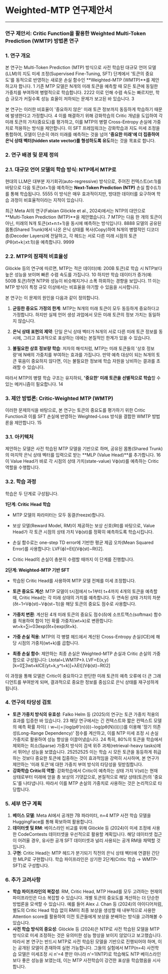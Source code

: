 # Weighted-MTP 연구제안서

---

### **연구 제안서: Critic Function을 활용한 Weighted Multi-Token Prediction (WMTP) 방법론 연구**

### **1. 연구 개요**

본 연구는 Multi-Token Prediction (MTP) 방식으로 사전 학습된 대규모 언어 모델(LLM)의 지도 미세 조정(Supervised Fine-Tuning, SFT) 단계에서 '토큰의 중요도'를 동적으로 반영하는 새로운 손실 함수인 **Weighted-MTP (WMTP)**를 제안하고자 합니다. 1 기존 MTP 모델은 N개의 미래 토큰을 예측할 때 모든 토큰에 동일한 가중치를 부여하여 병렬적으로 학습합니다. 2222 이로 인해 수렴 속도는 빠르지만, 학습 규모가 커질수록 성능 효율이 저하되는 문제가 보고된 바 있습니다. 3

본 연구는 이러한 비효율이 '중요하지 않은' 미래 토큰 정보까지 동등하게 학습하기 때문에 발생한다고 가정합니다. 4 이를 해결하기 위해 강화학습의 Critic 개념을 도입하여 각 미래 토큰의 가치(중요도)를 평가하고, 이를 MTP의 병렬 Cross-Entropy 손실에 가중치로 적용하는 방식을 제안합니다. 이 SFT 프레임워크는 강화학습과 지도 미세 조정을 통합하여, 모델이 단순히 여러 미래를 예측하는 것을 넘어 **'중요한 미래'에 더 집중하여 은닉 상태 벡터(hidden state vector)를 형성하도록 유도**하는 것을 목표로 합니다.

### **2. 연구 배경 및 문제 정의**

### **2.1. 대규모 언어 모델의 학습 방식: NTP에서 MTP로**

현대의 LLM은 대부분 자기회귀(auto-regressive) 방식으로, 주어진 컨텍스트(xt:1)를 바탕으로 다음 토큰(xt+1)을 예측하는 **Next-Token Prediction (NTP)** 손실 함수(L1)를 통해 학습됩니다. 5555 이 방식은 매우 효과적이지만, 방대한 데이터를 요구하며 학습 과정이 비효율적이라는 지적이 있습니다.

최근 Meta AI의 연구(Fabian Glöckle et al., 2024)에서는 NTP의 대안으로 **Multi-Token Prediction (MTP)**을 제안했습니다. 7 MTP는 다음 한 개의 토큰이 아닌, 미래의 N개 토큰(xt+n:t+1)을 동시에 예측하는 방식입니다. 8888 모델의 공유된 몸통(Shared Trunk)에서 나온 은닉 상태를 복사(Copy)하여 N개의 병렬적인 디코더 층(Decoder Layers)에 전달하고, 각 헤드는 서로 다른 미래 시점의 토큰(Pθ(xt+k∣xt:1))을 예측합니다. 9999

### **2.2. MTP의 잠재적 비효율성**

Glöckle 등의 연구에 따르면, MTP는 적은 데이터(예: 200B 토큰)로 학습 시 NTP보다 높은 성능을 보이며 빠른 수렴 속도를 가집니다. 10 하지만 학습 데이터가 증가(예: 500B 토큰)하면 NTP와 성능이 비슷해지거나 소폭 하회하는 경향을 보입니다. 11 이는 MTP 방식이 특정 규모 이상에서는 비효율을 야기할 수 있음을 시사합니다.

본 연구는 이 문제의 원인을 다음과 같이 정의합니다.

1. **균등한 중요도 가정의 한계**: MTP는 N개의 미래 토큰이 모두 동등하게 중요하다고 가정합니다.  하지만 실제 언어 생성 과업에서 모든 미래 토큰의 정보 가치는 동일하지 않습니다.

2. **은닉 상태 표현의 제약**: 단일 은닉 상태 벡터가 N개의 서로 다른 미래 토큰 정보를 동시에, 그리고 효과적으로 표상하는 데에는 본질적인 한계가 있을 수 있습니다.

3. **불필요한 상호 정보량 학습**: 저자의 해석처럼, MTP는 미래 토큰들의 '상호 정보량'에 N배의 가중치를 부여하는 효과를 가집니다. 만약 예측 대상이 되는 N개의 토큰 묶음이 중요하지 않다면, 이는 불필요한 정보에 학습 자원을 낭비하는 결과를 초래할 수 있습니다.

따라서 MTP의 병렬 학습 구조는 유지하되, **'중요한' 미래 토큰을 선별적으로 학습**할 수 있는 메커니즘이 필요합니다. 14

### **3. 제안 방법론: Critic-Weighted MTP (WMTP)**

이러한 문제의식을 바탕으로, 본 연구는 토큰의 중요도를 평가하기 위한 Critic Function과 이를 SFT 손실에 반영하는 Weighted-Loss 방식을 결합한 WMTP 방법론을 제안합니다. 15

### **3.1. 아키텍처**

제안하는 모델은 사전 학습된 MTP 모델을 기반으로 하며, 공유된 몸통(Shared Trunk)의 마지막 은닉 상태 벡터를 입력으로 받는 **MLP (Value Head)**를 추가합니다. 16 이 Value Head가 바로 각 시점의 상태 가치(state-value) Vϕ(st)를 예측하는 Critic 역할을 수행합니다.

### **3.2. 학습 과정**

학습은 두 단계로 구성됩니다.

**1단계: Critic Head 학습**

- MTP 모델의 파라미터는 모두 동결(freeze)합니다.
- 보상 모델(Reward Model, RM)이 제공하는 보상 신호(Rt)를 바탕으로, Value Head가 각 토큰 시점의 상태 가치 Vϕ(st)를 정확히 예측하도록 학습시킵니다.


- 손실 함수로는 one-step TD error에 기반한 평균 제곱 오차(Mean Squared Error)를 사용합니다: LVF(ϕ)=Et[(Vϕ(st)−Rt)2].


- Critic Head의 손실이 충분히 수렴할 때까지 이 단계를 진행합니다.

**2단계: Weighted-MTP 기반 SFT**

- 학습된 Critic Head를 사용하여 MTP 모델 전체를 미세 조정합니다.
- **토큰 중요도 계산**: MTP 모델이 t시점에서 t+1부터 t+4까지 4개의 토큰을 예측할 때, Critic Head는 각 미래 상태의 가치를 예측합니다. 두 연속된 상태 가치의 차분(δt−1=Vϕ(st)−Vϕ(st−1))을 해당 토큰의 중요도 점수로 사용합니다.

- **가중치 변환**: 계산된 4개 미래 토큰의 중요도 점수(δ)에 소프트맥스(softmax) 함수를 적용하여 합이 1인 확률 가중치(wt+k)로 변환합니다: wt+k=∑i=03exp(δt+i)exp(δt+k).

- **가중 손실 적용**: MTP의 각 병렬 헤드에서 계산된 Cross-Entropy 손실(lCE)에 해당 시점의 가중치(wt+k)를 곱합니다.

- **최종 손실 함수**: 제안하는 최종 손실은 Weighted-MTP 손실과 Critic 손실의 가중 합으로 구성됩니다:
Ltotal=LWMTP+λ LVF=E(x,y)[k=0∑3wt+klCE(yt+k,y^t+k)]+λEt[(Vϕ(st)−Rt)2]

이 과정을 통해 모델은 Critic이 중요하다고 판단한 미래 토큰의 예측 오류에 더 큰 그래디언트를 부여받게 되며, 결과적으로 중요한 정보를 중심으로 은닉 상태를 재구성하게 됩니다.

### **4. 연구의 타당성 검토**

- **토큰 가중치 방식의 유효성**: Falko Helm 등 (2025)의 연구는 토큰 가중치 적용의 효과를 입증한 바 있습니다. 23 해당 연구에서는 긴 컨텍스트와 짧은 컨텍스트 모델의 예측 확률 차이(∣w~i∣=∣log(pθ′(n)(i))−log(pθ(N)(i))∣)를 이용해 '장기 의존성(Long-Range Dependency)' 점수를 계산하고, 이를 NTP 미세 조정 시 손실 가중치로 활용하여 성능 향상을 이끌어냈습니다. 24 특히, 80%의 토큰을 학습에서 제외하는 희소(Sparse) 가중치 방식이 검색 위주 과제(retrieval-heavy tasks)에서 뛰어난 성능을 보였습니다. 25252525 이는 학습 시 모든 토큰을 동등하게 취급하는 것보다 중요한 토큰에 집중하는 것이 효과적임을 강력히 시사하며, 본 연구가 제안하는 '미래 토큰'에 대한 가중치 부여 방식의 타당성을 뒷받침합니다.
- **강화학습 Critic의 역할**: 강화학습에서 Critic이 예측하는 상태 가치 V(st)는 현재 상태로부터 미래에 얻을 총 보상의 기댓값으로, 본질적으로 해당 상태(토큰)의 '중요도'를 나타냅니다. 따라서 이를 MTP 손실의 가중치로 사용하는 것은 논리적으로 타당합니다.

### **5. 세부 연구 계획**

1. **베이스 모델**: Meta AI에서 공개한 7B 파라미터, n=4 MTP 사전 학습 모델을 HuggingFace를 통해 확보하여 활용합니다.
2. **데이터셋 및 RM**: 베이스라인 비교를 위해 Glöckle 등 (2024)이 미세 조정에 사용한 CodeContests 데이터셋을 우선적으로 활용할 계획입니다.  해당 데이터셋 접근이 어려울 경우, 유사한 공개 SFT 데이터셋과 널리 사용되는 공개 RM을 채택할 것입니다.
3. **구현**: Critic Head는 MTP 헤드가 분기되기 직전의 은닉 상태 벡터에 연결된 간단한 MLP로 구현합니다.  학습 파이프라인은 상기한 2단계(Critic 학습 → WMTP-SFT)로 구성합니다.

### **6. 추가 고려사항**

- **학습 파이프라인의 복잡성**: RM, Critic Head, MTP Head를 모두 고려하는 현재의 파이프라인은 다소 복잡할 수 있습니다. 개별 토큰의 중요도를 계산하는 더 단순한 방법론을 모색할 수 있습니다. 예를 들어 Alex J. Chan 등 (2024)의 아이디어처럼, 별도의 Critic Head 학습 없이 RM이 최종 보상을 생성할 때 내부적으로 사용한 Attention score를 활용하여 이전 토큰들에게 보상을 분배하는 방식을 고려해볼 수 있습니다.
- **사전 학습 방식의 중요성**: Glöckle 등 (2024)은 NTP로 사전 학습된 모델을 MTP 방식으로 미세 조정하는 것은 유의미한 성능 향상을 보이지 않았다고 보고했습니다.  따라서 본 연구는 반드시 MTP로 사전 학습된 모델을 기반으로 진행되어야 하며, 이는 공개된 모델이 존재하여 실현 가능합니다. 그들의 실험에서 MTP(n=4) 사전학습 모델은 미세조정 시 n'=4 뿐만 아니라 n'=1(NTP)로 학습해도 NTP 베이스라인보다 좋은 성능을 보였는데, 이는 MTP 사전학습이 강건한 표상을 학습했음을 시사합니다.
